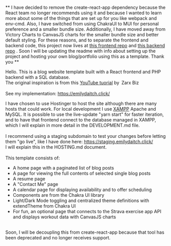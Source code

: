 ** I have decided to remove the create-react-app dependency because the React team no longer recommends using it and because I wanted to learn more about some of the things that are set up for you like webpack and env-cmd. Also, I have switched from using ChakraUI to MUI for personal preference and a smaller bundle size. Additionally, I have moved away from Victory Charts to CanvasJS charts for the smaller bundle size and better default styling. For these reasons, and to separate the frontend and backend code, this project now lives at [this frontend repo](https://github.com/emily-daitch/reactPhpBlogTemplate2) and [this backend repo](https://github.com/emily-daitch/reactPhpBlogTemplateBackend) . Soon I will be updating the readme with info about setting up the project and hosting your own blog/portfolio using this as a template. Thank you **

Hello. This is a blog website template built with a React frontend and PHP backend with a SQL database.<br>
The original inspiration is from this [YouTube tuorial](https://www.youtube.com/watch?v=RQYpSfXUgn4) by Zarx Biz<br/><br/>
See my implementation: https://emilydaitch.click/<br/>

I have chosen to use Hostinger to host the site although there are many hosts that could work. For local development I use [XAMPP](https://www.apachefriends.org/) Apache and MySQL. It is possible to use the live-update "yarn start" for faster iteration, and to have that frontend connect to the database managed in XAMPP, which I will explain in more detail in the DEVELOPMENT.md file.<br/><br/>
I recommend using a staging subdomain to test your changes before letting them "go live", like I have done here: https://staging.emilydaitch.click/<br/>
I will explain this in the HOSTING.md document.<br/>
<br/>
This template consists of:<br/>
 - A home page with a paginated list of blog posts
 - A page for viewing the full contents of selected single blog posts
 - A resume page
 - A "Contact Me" page
 - A calendar page for displaying availability and to offer scheduling
 - Components are from the Chakra UI library
 - Light/Dark Mode toggling and centralized theme definitions with extendTheme from Chakra UI
 - For fun, an optional page that connects to the Strava exercise app API and displays workout data with CanvasJS charts
<br/>
Soon, I will be decoupling this from create-react-app because that tool has been deprecated and no longer receives support.
